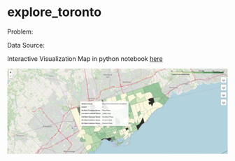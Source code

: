 # explore_toronto

Problem:


Data Source:


Interactive Visualization Map in python notebook [here](https://dataplatform.cloud.ibm.com/analytics/notebooks/v2/7fe0859e-9e24-4406-824b-ba999a2dc575/view?access_token=2169f8bd22f8e135179a8a122670a3f111d3a0210724d5468afab250908c91e9)

![map](/Images/map.png)
